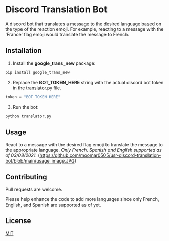 # Discord Translation Bot
A discord bot that translates a message to the desired language based on the type of the reaction emoji. For example, reacting to a message with the 'France' flag emoji would translate the message to French.

## Installation
1. Install the **google_trans_new** package:
```python
pip install google_trans_new
```

2. Replace the **BOT_TOKEN_HERE** string with the actual discord bot token in the [translator.py](https://github.com/moomar0505/usr-discord-translation-bot/blob/main/translator.py) file.
```python
token = "BOT_TOKEN_HERE"
```
3. Run the bot:
```python
python translator.py
```

## Usage
React to a message with the desired flag emoji to translate the message to the appropriate language. *Only French, Spanish and English supported as of 03/08/2021.*
(https://github.com/moomar0505/usr-discord-translation-bot/blob/main/usage_image.JPG)

## Contributing
Pull requests are welcome. 

Please help enhance the code to add more languages since only French, English, and Spanish are supported as of yet. 

## License
[MIT](https://choosealicense.com/licenses/mit/)
